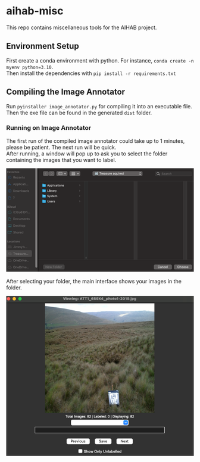 # aihab-misc
This repo contains miscellaneous tools for the AIHAB project.
## Environment Setup
First create a conda environment with python. For instance, `conda create -n myenv python=3.10`.  
Then install the dependencies with `pip install -r requirements.txt`

## Compiling the Image Annotator
Run `pyinstaller image_annotator.py` for compiling it into an executable file. Then the exe file can be found in the generated `dist` folder.

### Running on Image Annotator
The first run of the compiled image annotator could take up to 1 minutes, please be patient. The next run will be quick.  
After running, a window will pop up to ask you to select the folder containing the images that you want to label.

![img.png](pop-up-window.png)

After selecting your folder, the main interface shows your images in the folder.

![img.png](main-window.png)